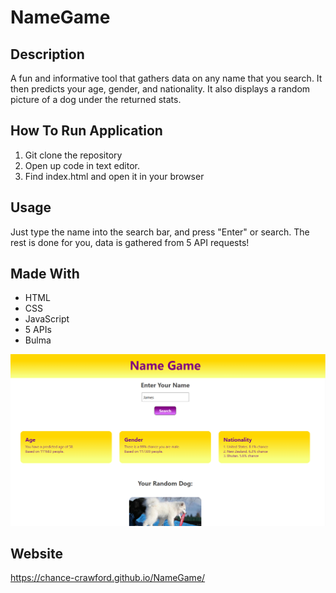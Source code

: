 # NameGame 

## Description
A fun and informative tool that gathers data on any name that you search.
It then predicts your age, gender, and nationality. It also displays
a random picture of a dog under the returned stats.

## How To Run Application
1. Git clone the repository
2. Open up code in text editor.
3. Find index.html and open it in your browser

## Usage
Just type the name into the search bar, and press "Enter" or search. The rest is done for you, data is gathered from 5 API requests!


## Made With
* HTML
* CSS
* JavaScript
* 5 APIs
* Bulma


![name game](./assets/images/Capture.PNG)

## Website
https://chance-crawford.github.io/NameGame/
